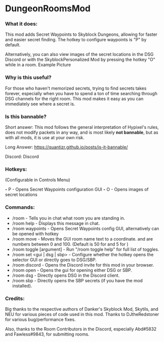 # DungeonRoomsMod

### What it does:
This mod adds Secret Waypoints to Skyblock Dungeons, allowing for faster and easier secret finding. The hotkey to configure waypoints is "P" by default.

Alternatively, you can also view images of the secret locations in the DSG Discord or with the SkyblockPersonalized Mod by pressing the hotkey "O" while in a room. Example Picture

### Why is this useful?
For those who haven't memorized secrets, trying to find secrets takes forever, especially when you have to spend a ton of time searching through DSG channels for the right room. This mod makes it easy as you can immediately see where a secret is.

### Is this bannable?
Short answer: This mod follows the general interpretation of Hypixel's rules, does not modify packets in any way, and is most likely **not bannable**, but as with all mods, it is use at your own risk.

Long Answer: https://quantizr.github.io/posts/is-it-bannable/

Discord:
Discord

### Hotkeys:
(Configurable in Controls Menu)

**-** P - Opens Secret Waypoints configuration GUI
**-** O - Opens images of secret locations
### Commands:
- /room - Tells you in chat what room you are standing in.
- /room help - Displays this message in chat.
- /room waypoints - Opens Secret Waypoints config GUI, alternatively can be opened with hotkey
- /room move <x> <y> - Moves the GUI room name text to a coordinate. and are numbers between 0 and 100. (Default is 50 for <x> and 5 for <y>)
- /room toggle [argument] - Run "/room toggle help" for full list of toggles.
- /room set <gui | dsg | sbp> - Configure whether the hotkey opens the selector GUI or directly goes to DSG/SBP.
- /room discord - Opens the Discord invite for this mod in your browser.
- /room open - Opens the gui for opening either DSG or SBP.
- /room dsg - Directly opens DSG in the Discord client.
- /room sbp - Directly opens the SBP secrets (if you have the mod installed).
### Credits:
Big thanks to the respective authors of Danker's Skyblock Mod, Skytils, and NEU for various pieces of code used in this mod. Thanks to DJtheRedstoner for various bug/performance fixes.

Also, thanks to the Room Contributors in the Discord, especially Abd#5832 and Fawless#9843, for submitting rooms.
